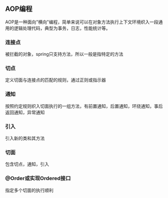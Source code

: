 ## AOP编程
AOP是一种面向"横向"编程，简单来说可以在对象方法执行上下文环境织入一段通用的逻辑处理代码，典型为事务，日志，性能统计等。

### 连接点
被拦截的对象，spring只支持方法，所以一般是指特定的方法

### 切点
定义切面与连接点的匹配的规则，通过正则或指示器

### 通知
按照约定规则织入切面执行的一组方法，有前置通知，后置通知，环绕通知，事后返回通知，异常通知

### 引入
引入新的类和其方法

### 切面
包含切点，通知，引入

### @Order或实现Ordered接口
指定多个切面的执行顺利